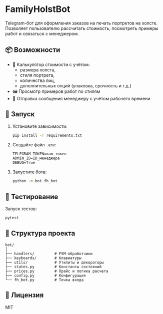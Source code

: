 # FamilyHolstBot

Telegram-бот для оформления заказов на печать портретов на холсте. 
Позволяет пользователю рассчитать стоимость, 
посмотреть примеры работ и связаться с менеджером.

## 📦 Возможности

- 📄 Калькулятор стоимости с учётом:
  - размера холста,
  - стиля портрета,
  - количества лиц,
  - дополнительных опций (упаковка, срочность и т.д.)
- 🖼 Просмотр примеров работ по стилям
- 👤 Отправка сообщения менеджеру с учётом рабочего времени

## 🚀 Запуск

1. Установите зависимости:
   ```bash
   pip install -r requirements.txt
   ```

2. Создайте файл `.env`:
   ```
   TELEGRAM_TOKEN=ваш_токен
   ADMIN_ID=ID_менеджера
   DEBUG=True
   ```

3. Запустите бота:
   ```bash
   python -m bot.fh_bot
   ```

## 🧪 Тестирование

Запуск тестов:
```bash
pytest
```

## 📁 Структура проекта

```
bot/
│
├── handlers/         # FSM-обработчики
├── keyboards/        # Клавиатуры
├── utils/            # Утилиты и декораторы
├── states.py         # Константы состояний
├── prices.py         # Прайс и логика расчета
├── config.py         # Конфигурация
└── fh_bot.py         # Точка входа
```

## 📝 Лицензия

MIT
